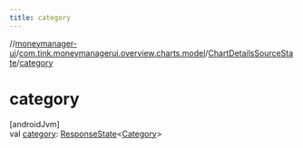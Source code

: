 ```yaml
---
title: category
---
```

//[moneymanager-ui](../../../index.html)/[com.tink.moneymanagerui.overview.charts.model](../index.html)/[ChartDetailsSourceState](index.html)/[category](category.html)



# category



[androidJvm]\
val [category](category.html): [ResponseState](../../com.tink.service.network/-response-state/index.html)&lt;[Category](../../com.tink.model.category/-category/index.html)&gt;




